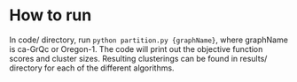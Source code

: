 # How to run

In code/ directory, run ```python partition.py {graphName}```, where graphName is ca-GrQc or Oregon-1. The code will print out the objective function scores and cluster sizes. Resulting clusterings can be found in results/ directory for each of the different algorithms.
